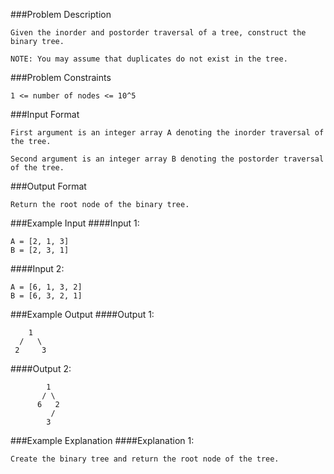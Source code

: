 ###Problem Description
```
Given the inorder and postorder traversal of a tree, construct the binary tree.

NOTE: You may assume that duplicates do not exist in the tree.
```


###Problem Constraints
```
1 <= number of nodes <= 10^5
```



###Input Format
```
First argument is an integer array A denoting the inorder traversal of the tree.

Second argument is an integer array B denoting the postorder traversal of the tree.
```


###Output Format
```
Return the root node of the binary tree.
```


###Example Input
####Input 1:

```
A = [2, 1, 3]
B = [2, 3, 1]
```
####Input 2:

```
A = [6, 1, 3, 2]
B = [6, 3, 2, 1]
```

###Example Output
####Output 1:

```
    1
  /   \
 2     3
```
####Output 2:

```
        1  
       / \
      6   2
         /
        3
```

###Example Explanation
####Explanation 1:

```
Create the binary tree and return the root node of the tree.
```